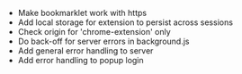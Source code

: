 * Make bookmarklet work with https
* Add local storage for extension to persist across sessions
* Check origin for 'chrome-extension' only
* Do back-off for server errors in background.js
* Add general error handling to server
* Add error handling to popup login
